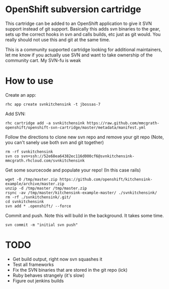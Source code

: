 # OpenShift subversion cartridge

This cartridge can be added to an OpenShift application to give it SVN support instead of git support.  Basically this adds svn binaries to the gear, sets up the correct hooks in svn and calls builds, etc just as git would.  You really should not use this and git at the same time.

This is a community supported cartridge looking for additional maintainers, let me know if you actually use SVN and want to take ownership of the community cart.  My SVN-fu is weak

# How to use

Create an app:

    rhc app create svnkitchensink -t jbossas-7


Add SVN:

    rhc cartridge add -a svnkitchensink https://raw.github.com/mmcgrath-openshift/openshift-svn-cartridge/master/metadata/manifest.yml

Follow the directions to clone new svn repo and remove your git repo (Note, you can't sanely use both svn and git together)

    rm -rf svnkitchensink
    svn co svn+ssh://52e68ea64382ec116d000cf6@svnkitchensink-mmcgrath.rhcloud.com/svnkitchensink

Get some sourcecode and populate your repo!  (In this case rails)

    wget -O /tmp/master.zip https://github.com/openshift/kitchensink-example/archive/master.zip
    unzip -d /tmp/master /tmp/master.zip
    rsync -av /tmp/master/kitchensink-example-master/ ./svnkitchensink/
    rm -rf ./svnkitchensink/.git/
    cd svnkitchensink
    svn add * .openshift/ --force

Commit and push.  Note this will build in the background.  It takes some time.

    svn commit -m "initial svn push"

# TODO
* Get build output, right now svn squashes it
* Test all frameworks
* Fix the SVN binaries that are stored in the git repo (ick)
* Ruby behaves strangely (it's slow)
* Figure out jenkins builds
